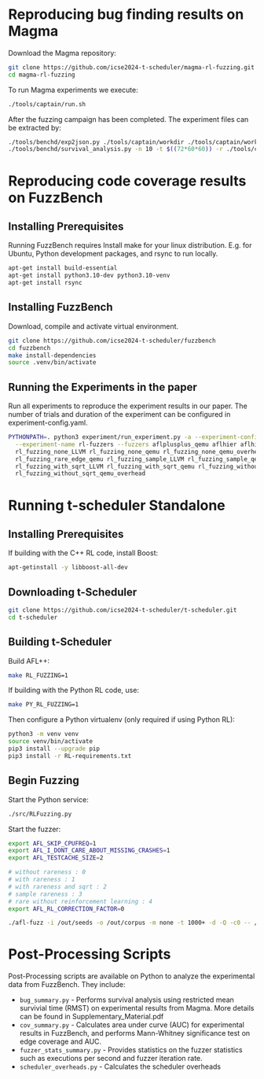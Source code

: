 # Reproducing bug finding results on Magma
Download the Magma repository:
```bash
git clone https://github.com/icse2024-t-scheduler/magma-rl-fuzzing.git
cd magma-rl-fuzzing
````

To run Magma experiments we execute:
```bash
./tools/captain/run.sh
```

After the fuzzing campaign has been completed. The experiment files can be extracted by:
```bash
./tools/benchd/exp2json.py ./tools/captain/workdir ./tools/captain/workdir/bugs.json
./tools/benchd/survival_analysis.py -n 10 -t $((72*60*60)) -r ./tools/captain/workdir/bugs.json > ./tools/captain/workdir/survival.csv
```


# Reproducing code coverage results on FuzzBench

## Installing Prerequisites
Running FuzzBench requires Install make for your linux distribution. E.g. for Ubuntu, Python development packages, and rsync to run locally.
```bash
apt-get install build-essential
apt-get install python3.10-dev python3.10-venv
apt-get install rsync
```

## Installing FuzzBench
Download, compile and activate virtual environment.
```bash
git clone https://github.com/icse2024-t-scheduler/fuzzbench
cd fuzzbench
make install-dependencies
source .venv/bin/activate
```

## Running the Experiments in the paper
Run all experiments to reproduce the experiment results in our paper. The number of trials and duration of the experiment can be configured in experiment-config.yaml.
```bash
PYTHONPATH=. python3 experiment/run_experiment.py -a --experiment-config experiment-config.yaml \
  --experiment-name rl-fuzzers --fuzzers aflplusplus_qemu aflhier aflhier_overhead ecofuzz_overhead \
  rl_fuzzing_none_LLVM rl_fuzzing_none_qemu rl_fuzzing_none_qemu_overhead rl_fuzzing_rare_edge_LLVM \
  rl_fuzzing_rare_edge_qemu rl_fuzzing_sample_LLVM rl_fuzzing_sample_qemu rl_fuzzing_sample_qemu_overhead \
  rl_fuzzing_with_sqrt_LLVM rl_fuzzing_with_sqrt_qemu rl_fuzzing_without_sqrt_LLVM rl_fuzzing_without_sqrt_qemu \
  rl_fuzzing_without_sqrt_qemu_overhead
```

# Running t-scheduler Standalone

## Installing Prerequisites

If building with the C++ RL code, install Boost:
```bash
apt-getinstall -y libboost-all-dev
```

## Downloading t-Scheduler
```bash
git clone https://github.com/icse2024-t-scheduler/t-scheduler.git
cd t-scheduler
```

## Building t-Scheduler
Build AFL++:
```bash
make RL_FUZZING=1
```



If building with the Python RL code, use:
```bash
make PY_RL_FUZZING=1
```


Then configure a Python virtualenv (only required if using Python RL):
```bash
python3 -m venv venv
source venv/bin/activate
pip3 install --upgrade pip
pip3 install -r RL-requirements.txt
```
## Begin Fuzzing

Start the Python service:
```bash
./src/RLFuzzing.py
```


Start the fuzzer:
```bash
export AFL_SKIP_CPUFREQ=1
export AFL_I_DONT_CARE_ABOUT_MISSING_CRASHES=1
export AFL_TESTCACHE_SIZE=2

# without rareness : 0
# with rareness : 1
# with rareness and sqrt : 2
# sample rareness : 3
# rare without reinforcement learning : 4
export AFL_RL_CORRECTION_FACTOR=0

./afl-fuzz -i /out/seeds -o /out/corpus -m none -t 1000+ -d -Q -c0 -- /out/fuzz_target 2147483647
```

# Post-Processing Scripts
Post-Processing scripts are available on Python to analyze the experimental data from FuzzBench. They include:
* ```bug_summary.py``` - Performs survival analysis using restricted mean survivial time (RMST) on experimental results from Magma. More details can be found in Supplementary_Material.pdf
* ```cov_summary.py``` - Calculates area under curve (AUC) for experimental results in FuzzBench, and performs Mann-Whitney significance test on edge coverage and AUC.
* ```fuzzer_stats_summary.py``` - Provides statistics on the fuzzer statistics such as executions per second and fuzzer iteration rate.
* ```scheduler_overheads.py``` - Calculates the scheduler overheads
